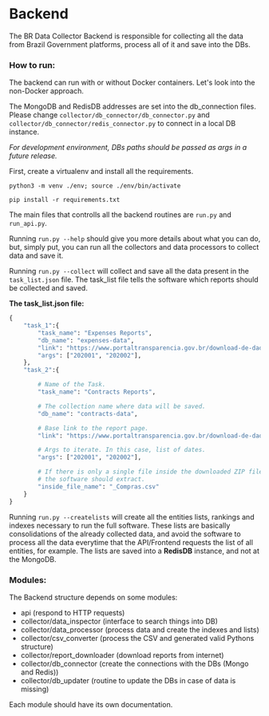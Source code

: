 # Backend

The BR Data Collector Backend is responsible for collecting all the data from Brazil Government platforms, process all of it and save into the DBs.

### How to run:

The backend can run with or without Docker containers. Let's look into the non-Docker approach.

The MongoDB and RedisDB addresses are set into the db_connection files. Please change `collector/db_connector/db_connector.py` and `collector/db_connector/redis_connector.py` to connect in a local DB instance.

*For development environment, DBs paths should be passed as args in a future release.*

First, create a virtualenv and install all the requirements.

`python3 -m venv ./env; source ./env/bin/activate`

`pip install -r requirements.txt`

The main files that controlls all the backend routines are `run.py` and `run_api.py`.

Running `run.py --help` should give you more details about what you can do, but, simply put, you can run all the collectors and data processors 
to collect data and save it.

Running `run.py --collect` will collect and save all the data present in the `task_list.json` file. The task_list file tells the software which
reports should be collected and saved.


**The task_list.json file:**

```python
{
    "task_1":{
        "task_name": "Expenses Reports",
        "db_name": "expenses-data",
        "link": "https://www.portaltransparencia.gov.br/download-de-dados/despesas-execucao/",
        "args": ["202001", "202002"],
    },
    "task_2":{

        # Name of the Task.
        "task_name": "Contracts Reports",

        # The collection name where data will be saved.
        "db_name": "contracts-data",

        # Base link to the report page.
        "link": "https://www.portaltransparencia.gov.br/download-de-dados/compras/",

        # Args to iterate. In this case, list of dates.
        "args": ["202001", "202002"],

        # If there is only a single file inside the downloaded ZIP file that
        # the software should extract.
        "inside_file_name": "_Compras.csv"
    }
}
```

Running `run.py --createlists` will create all the entities lists, rankings and indexes necessary to run the full software. These lists are basically
consolidations of the already collected data, and avoid the software to process all the data everytime that the API/Frontend requests the list of
all entities, for example. The lists are saved into a **RedisDB** instance, and not at the MongoDB.

### Modules:

The Backend structure depends on some modules:
- api (respond to HTTP requests)
- collector/data_inspector (interface to search things into DB)
- collector/data_processor (process data and create the indexes and lists)
- collector/csv_converter (process the CSV and generated valid Pythons structure)
- collector/report_downloader (download reports from internet)
- collector/db_connector (create the connections with the DBs (Mongo and Redis))
- collector/db_updater (routine to update the DBs in case of data is missing)

Each module should have its own documentation.
